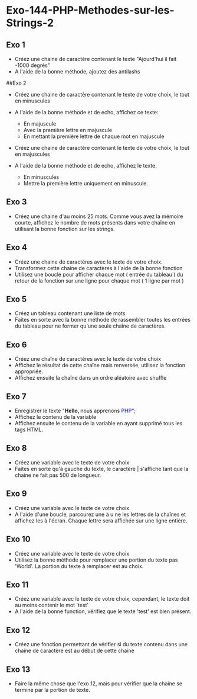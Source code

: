 # Exo-144-PHP-Methodes-sur-les-Strings-2

## Exo 1

- Créez une chaine de caractère contenant le texte "Ajourd'hui il fait -1000 degrés"
- A l'aide de la bonne méthode, ajoutez des antilashs

##Exo 2

- Créez une chaine de caractère contenant le texte de votre choix, le tout en minuscules
- A l'aide de la bonne méthode et de echo, affichez ce texte:

    - En majuscule
    - Avec la première lettre en majuscule
    - En mettant la première lettre de chaque mot en majuscule
    

- Créez une chaine de caractère contenant le texte de votre choix, le tout en majuscules 
- A l'aide de la bonne méthode et de echo, affichez le texte:

    - En minuscules
    - Mettre la première lettre uniquement en minuscule.
    

## Exo 3

- Créez une chaine d'au moins 25 mots. Comme vous avez la mémoire courte, affichez le nombre de mots présents dans
votre chaîne en utilisant la bonne fonction sur les strings.
  

## Exo 4

- Créez une chaine de caractères avec le texte de votre choix.
- Transformez cette chaine de caractères à l'aide de la bonne fonction
- Utilisez une boucle pour afficher chaque mot ( entrée du tableau ) du retour de la fonction sur une ligne pour chaque mot ( 1 ligne par mot )


## Exo 5

- Créez un tableau contenant une liste de mots
- Faites en sorte avec la bonne méthode de rassembler toutes les entrées du tableau pour ne former qu'une seule chaîne de caractères.

## Exo 6

- Créez une chaîne de caractères avec le texte de votre choix
- Affichez le résultat de cette chaîne mais renversée, utilisez la fonction appropriée.
- Affichez ensuite la chaîne dans un ordre aléatoire avec shuffle

## Exo 7

- Enregistrer le texte "<strong>Hello, </strong> nous apprenons <span style='color: blue;'>PHP</span>";
- Affichez le contenu de la variable
- Affichez ensuite le contenu de la variable en ayant supprimé tous les tags HTML.

## Exo 8

- Créez une variable avec le texte de votre choix
- Faites en sorte qu'à gauche du texte, le caractère | s'affiche tant que la chaine ne fait pas 500 de longueur.

## Exo 9
- Créez une variable avec le texte de votre choix
- A l'aide d'une boucle, parcourez une à u ne les lettres de la chaînes et affichez les à l'écran. Chaque lettre sera affichée sur une ligne entière.

## Exo 10
- Créez une variable avec le texte de votre choix
- Utilisez la bonne méthode pour remplacer une portion du texte pas 'World'. La portion du texte à remplacer est au choix.

## Exo 11
- Créez une variable avec le texte de votre choix, cependant, le texte doit au moins contenir le mot 'test'
- A l'aide de la bonne function, vérifiez que le texte 'test' est bien présent.

## Exo 12
- Créez une fonction permettant de vérifier si du texte contenu dans une chaine de caractère est au début de cette chaine

## Exo 13
- Faire la même chose que l'exo 12, mais pour vérifier que la chaine se termine par la portion de texte.
